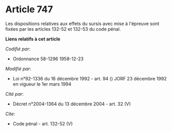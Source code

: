 # Article 747

Les dispositions relatives aux effets du sursis avec mise à l'épreuve sont fixées par les articles 132-52 et 132-53 du code
pénal.

**Liens relatifs à cet article**

_Codifié par_:

  - Ordonnance 58-1296 1958-12-23

_Modifié par_:

  - Loi n°92-1336 du 16 décembre 1992 - art. 94 () JORF 23 décembre 1992 en vigueur le 1er mars 1994

_Cité par_:

  - Décret n°2004-1364 du 13 décembre 2004 - art. 32 (V)

_Cite_:

  - Code pénal - art. 132-52 (V)
